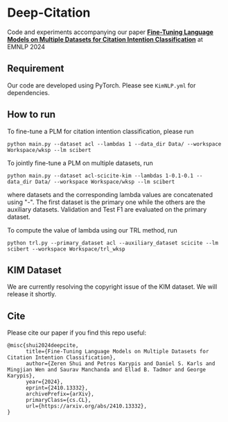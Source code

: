 # Deep-Citation
Code and experiments accompanying our paper **[Fine-Tuning Language Models on Multiple Datasets for Citation Intention Classification](https://arxiv.org/pdf/2410.13332)** at EMNLP 2024

## Requirement

Our code are developed using PyTorch. Please see ```KimNLP.yml``` for dependencies.

## How to run

To fine-tune a PLM for citation intention classification, please run

```
python main.py --dataset acl --lambdas 1 --data_dir Data/ --workspace Workspace/wksp --lm scibert
```

To jointly fine-tune a PLM on multiple datasets, run

```
python main.py --dataset acl-scicite-kim --lambdas 1-0.1-0.1 --data_dir Data/ --workspace Workspace/wksp --lm scibert
```

where datasets and the corresponding lambda values are concatenated using "-". The first dataset is the primary one while the others are the auxiliary datasets. Validation and Test F1 are evaluated on the primary dataset.

To compute the value of lambda using our TRL method, run

```
python trl.py --primary_dataset acl --auxiliary_dataset scicite --lm scibert --workspace Workspace/trl_wksp
```

## KIM Dataset

We are currently resolving the copyright issue of the KIM dataset. We will release it shortly.

## Cite
Please cite our paper if you find this repo useful:

```
@misc{shui2024deepcite,
      title={Fine-Tuning Language Models on Multiple Datasets for Citation Intention Classification}, 
      author={Zeren Shui and Petros Karypis and Daniel S. Karls and Mingjian Wen and Saurav Manchanda and Ellad B. Tadmor and George Karypis},
      year={2024},
      eprint={2410.13332},
      archivePrefix={arXiv},
      primaryClass={cs.CL},
      url={https://arxiv.org/abs/2410.13332}, 
}
```